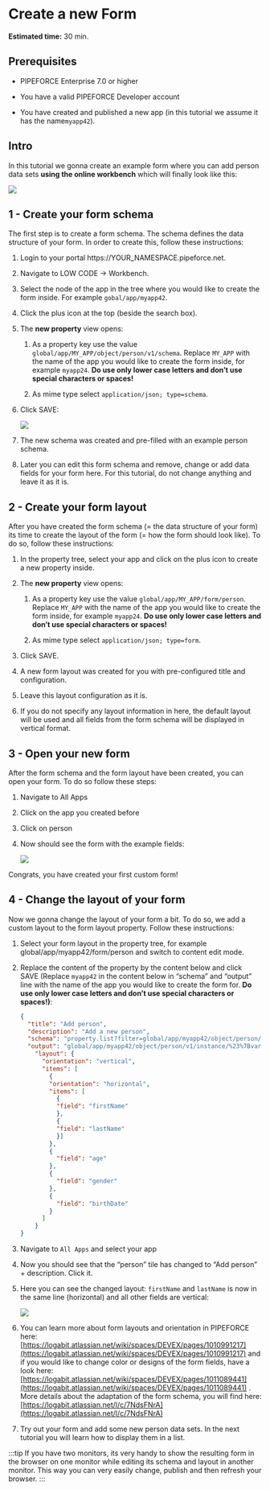 # Create a new Form

**Estimated time:** 30 min.

## Prerequisites

*   PIPEFORCE Enterprise 7.0 or higher
    
*   You have a valid PIPEFORCE Developer account
    
*   You have created and published a new app (in this tutorial we assume it has the name`myapp42`).

## Intro

In this tutorial we gonna create an example form where you can add person data sets **using the online workbench** which will finally look like this:

![](https://logabit.atlassian.net/wiki/download/attachments/2151284979/grafik-20210720-140139.png?api=v2)

## 1 - Create your form schema

The first step is to create a form schema. The schema defines the data structure of your form. In order to create this, follow these instructions:

1.  Login to your portal https://YOUR\_NAMESPACE.pipeforce.net.
    
2.  Navigate to LOW CODE → Workbench.
    
3.  Select the node of the app in the tree where you would like to create the form inside. For example `gobal/app/myapp42`.
    
4.  Click the plus icon at the top (beside the search box).
    
5.  The **new property** view opens:
    
    1.  As a property key use the value `global/app/MY_APP/object/person/v1/schema`. Replace `MY_APP` with the name of the app you would like to create the form inside, for example `myapp24`. **Do use only lower case letters and don’t use special characters or spaces!**
        
    2.  As mime type select `application/json; type=schema`.
        
6.  Click SAVE:  
    
    ![](https://logabit.atlassian.net/wiki/download/attachments/2151284979/grafik-20210720-131608.png?api=v2)
7.  The new schema was created and pre-filled with an example person schema.
    
8.  Later you can edit this form schema and remove, change or add data fields for your form here. For this tutorial, do not change anything and leave it as it is.
    

## 2 - Create your form layout

After you have created the form schema (= the data structure of your form) its time to create the layout of the form (= how the form should look like). To do so, follow these instructions:

1.  In the property tree, select your app and click on the plus icon to create a new property inside.
    
2.  The **new property** view opens:
    
    1.  As a property key use the value `global/app/MY_APP/form/person`. Replace `MY_APP` with the name of the app you would like to create the form inside, for example `myapp24`. **Do use only lower case letters and don’t use special characters or spaces!**
        
    2.  As mime type select `application/json; type=form`.
        
3.  Click SAVE.
    
4.  A new form layout was created for you with pre-configured title and configuration.
    
5.  Leave this layout configuration as it is.
    
6.  If you do not specify any layout information in here, the default layout will be used and all fields from the form schema will be displayed in vertical format.
    

## 3 - Open your new form

After the form schema and the form layout have been created, you can open your form. To do so follow these steps:

1.  Navigate to All Apps
    
2.  Click on the app you created before
    
3.  Click on person
    
4.  Now should see the form with the example fields:  
    
    ![](https://logabit.atlassian.net/wiki/download/attachments/2151284979/grafik-20210720-140250.png?api=v2)

Congrats, you have created your first custom form!

## 4 - Change the layout of your form

Now we gonna change the layout of your form a bit. To do so, we add a custom layout to the form layout property. Follow these instructions:

1.  Select your form layout in the property tree, for example global/app/myapp42/form/person and switch to content edit mode.
    
2.  Replace the content of the property by the content below and click SAVE (Replace `myapp42` in the content below in “schema” and “output” line with the name of the app you would like to create the form for. **Do use only lower case letters and don’t use special characters or spaces!)**:
    
    ```json
    {
      "title": "Add person",
      "description": "Add a new person",
      "schema": "property.list?filter=global/app/myapp42/object/person/v1/schema",
      "output": "global/app/myapp42/object/person/v1/instance/%23%7Bvar.property.uuid%7D",
        "layout": {
          "orientation": "vertical",
          "items": [
            {
            "orientation": "horizontal",
            "items": [
              {
              "field": "firstName"
              },
              {
              "field": "lastName"
              }]
            },
            {
              "field": "age"
            },
            {
              "field": "gender"
            },
            {
              "field": "birthDate"
            }
          ]
        }
    }
    ```
    
3.  Navigate to `All Apps` and select your app
    
4.  Now you should see that the “person” tile has changed to “Add person” + description. Click it.
    
5.  Here you can see the changed layout: `firstName` and `lastName` is now in the same line (horizontal) and all other fields are vertical:  
    
    ![](https://logabit.atlassian.net/wiki/download/attachments/2151284979/grafik-20210720-140139.png?api=v2)
6.  You can learn more about form layouts and orientation in PIPEFORCE here: [https://logabit.atlassian.net/wiki/spaces/DEVEX/pages/1010991217](https://logabit.atlassian.net/wiki/spaces/DEVEX/pages/1010991217) and if you would like to change color or designs of the form fields, have a look here: [https://logabit.atlassian.net/wiki/spaces/DEVEX/pages/1011089441](https://logabit.atlassian.net/wiki/spaces/DEVEX/pages/1011089441) . More details about the adaptation of the form schema, you will find here: [https://logabit.atlassian.net/l/c/7NdsFNrA](https://logabit.atlassian.net/l/c/7NdsFNrA)
    
7.  Try out your form and add some new person data sets. In the next tutorial you will learn how to display them in a list.
    

:::tip 
If you have two monitors, its very handy to show the resulting form in the browser on one monitor while editing its schema and layout in another monitor. This way you can very easily change, publish and then refresh your browser.
:::